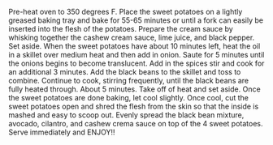 Pre-heat oven to 350 degrees F.
Place the sweet potatoes on a lightly greased baking tray and bake for 55-65 minutes or until a fork can easily be inserted into the flesh of the potatoes.
Prepare the cream sauce by whisking together the cashew cream sauce, lime juice, and black pepper. Set aside.
When the sweet potatoes have about 10 minutes left, heat the oil in a skillet over medium heat and then add in onion. Saute for 5 minutes until the onions begins to become translucent. Add in the spices stir and cook for an additional 3 minutes.
Add the black beans to the skillet and toss to combine. Continue to cook, stirring frequently, until the black beans are fully heated through. About 5 minutes. Take off of heat and set aside.
Once the sweet potatoes are done baking, let cool slightly. Once cool, cut the sweet potatoes open and shred the flesh from the skin so that the inside is mashed and easy to scoop out.
Evenly spread the black bean mixture, avocado, cilantro, and cashew crema sauce on top of the 4 sweet potatoes.
Serve immediately and ENJOY!!